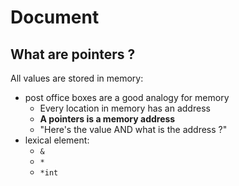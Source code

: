 # Document

## What are pointers ?

All values are stored in memory:

- post office boxes are a good analogy for memory
  - Every location in memory has an address
  - **A pointers is a memory address**
  - "Here's the value AND what is the address ?"
- lexical element:
  - `&`
  - `*`
  - `*int`
